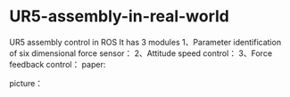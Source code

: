 # UR5-assembly-in-real-world
UR5 assembly control in ROS
It has 3 modules
1、Parameter identification of six dimensional force sensor：
2、Attitude speed control：
3、Force feedback control：
paper:

picture：
